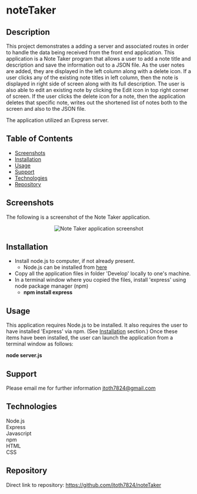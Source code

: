 # noteTaker

## Description

This project demonstrates a adding a server and associated routes in order to handle the data being received from the front end application.  This application is a Note Taker program that allows a user to add a note title and description and save the information out to a JSON file.  As the user notes are added, they are displayed in the left column along with a delete icon.   If a user clicks any of the existing note titles in left column, then the note is displayed in right side of screen along with its full description.   The user is also able to edit an existing note by clicking the Edit icon in top right corner of screen.  If the user clicks the delete icon for a note, then the application deletes that specific note, writes out the shortened list of notes both to the screen and also to the JSON file.  

The application utilized an Express server.

## Table of Contents

* [Screenshots](#Screenshots)
* [Installation](#Installation)
* [Usage](#Usage)
* [Support](#Support)
* [Technologies](#Technologies)
* [Repository](#Repository)

## Screenshots
 
The following is a screenshot of the Note Taker application.

<p align="center">
  <img src="./Develop/images/noteTaker.png" alt="Note Taker application screenshot">
</p>

## Installation

* Install node.js to computer, if not already present.
    * Node.js can be installed from [here](https://nodejs.org/en/)
* Copy all the application files in folder 'Develop' locally to one's machine.
* In a terminal window where you copied the files, install 'express' using node package manager (npm)
    * **npm install express**

## Usage

This application requires Node.js to be installed.  It also requires the user to have installed 'Express' via npm.  (See [Installation](#installation) section.)  Once these items have been installed, the user can launch the application from a terminal window as follows:

**node server.js**

## Support

Please email me for further information jtoth7824@gmail.com


## Technologies

<div>Node.js</div>
<div>Express</div>
<div>Javascript</div>
<div>npm</div>
<div>HTML</div>
<div>CSS</div>

## Repository

Direct link to repository:  https://github.com/jtoth7824/noteTaker
